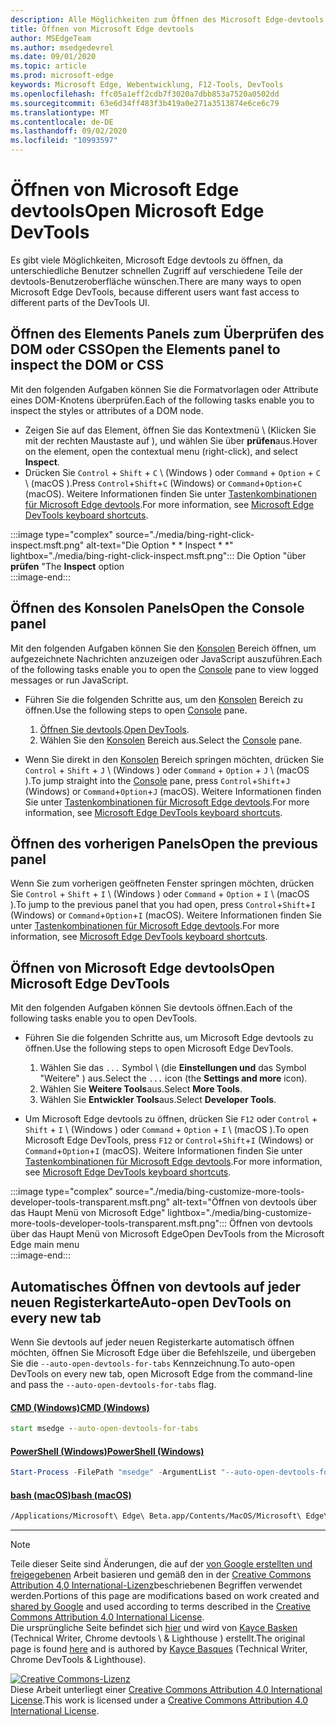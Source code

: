 ```yaml
---
description: Alle Möglichkeiten zum Öffnen des Microsoft Edge-devtools
title: Öffnen von Microsoft Edge devtools
author: MSEdgeTeam
ms.author: msedgedevrel
ms.date: 09/01/2020
ms.topic: article
ms.prod: microsoft-edge
keywords: Microsoft Edge, Webentwicklung, F12-Tools, DevTools
ms.openlocfilehash: ffc05a1eff2cdb7f3020a7dbb853a7520a0502dd
ms.sourcegitcommit: 63e6d34ff483f3b419a0e271a3513874e6ce6c79
ms.translationtype: MT
ms.contentlocale: de-DE
ms.lasthandoff: 09/02/2020
ms.locfileid: "10993597"
---
```

<!-- Copyright Kayce Basques 

   Licensed under the Apache License, Version 2.0 (the "License");
   you may not use this file except in compliance with the License.
   You may obtain a copy of the License at

       https://www.apache.org/licenses/LICENSE-2.0

   Unless required by applicable law or agreed to in writing, software
   distributed under the License is distributed on an "AS IS" BASIS,
   WITHOUT WARRANTIES OR CONDITIONS OF ANY KIND, either express or implied.
   See the License for the specific language governing permissions and
   limitations under the License. -->

# <span data-ttu-id="25cfa-104">Öffnen von Microsoft Edge devtools</span><span class="sxs-lookup"><span data-stu-id="25cfa-104">Open Microsoft Edge DevTools</span></span>  

<span data-ttu-id="25cfa-105">Es gibt viele Möglichkeiten, Microsoft Edge devtools zu öffnen, da unterschiedliche Benutzer schnellen Zugriff auf verschiedene Teile der devtools-Benutzeroberfläche wünschen.</span><span class="sxs-lookup"><span data-stu-id="25cfa-105">There are many ways to open Microsoft Edge DevTools, because different users want fast access to different parts of the DevTools UI.</span></span>  

## <span data-ttu-id="25cfa-106">Öffnen des Elements Panels zum Überprüfen des DOM oder CSS</span><span class="sxs-lookup"><span data-stu-id="25cfa-106">Open the Elements panel to inspect the DOM or CSS</span></span>  

<span data-ttu-id="25cfa-107">Mit den folgenden Aufgaben können Sie die Formatvorlagen oder Attribute eines DOM-Knotens überprüfen.</span><span class="sxs-lookup"><span data-stu-id="25cfa-107">Each of the following tasks enable you to inspect the styles or attributes of a DOM node.</span></span>

*   <span data-ttu-id="25cfa-108">Zeigen Sie auf das Element, öffnen Sie das Kontextmenü \ (Klicken Sie mit der rechten Maustaste auf \), und wählen Sie über **prüfen**aus.</span><span class="sxs-lookup"><span data-stu-id="25cfa-108">Hover on the element, open the contextual menu \(right-click\), and select **Inspect**.</span></span>  
*   <span data-ttu-id="25cfa-109">Drücken Sie `Control` + `Shift` + `C` \ (Windows \) oder `Command` + `Option` + `C` \ (macOS \).</span><span class="sxs-lookup"><span data-stu-id="25cfa-109">Press `Control`+`Shift`+`C` \(Windows\) or `Command`+`Option`+`C` \(macOS\).</span></span>  <span data-ttu-id="25cfa-110">Weitere Informationen finden Sie unter [Tastenkombinationen für Microsoft Edge devtools][DevToolsShortcuts].</span><span class="sxs-lookup"><span data-stu-id="25cfa-110">For more information, see [Microsoft Edge DevTools keyboard shortcuts][DevToolsShortcuts].</span></span>  

:::image type="complex" source="./media/bing-right-click-inspect.msft.png" alt-text="Die Option \* \* Inspect \* \*" lightbox="./media/bing-right-click-inspect.msft.png":::
   <span data-ttu-id="25cfa-112">Die Option "über **prüfen** "</span><span class="sxs-lookup"><span data-stu-id="25cfa-112">The **Inspect** option</span></span>  
:::image-end:::  

<!--See [Get Started With Viewing And Changing CSS][GetStartedCSS].  -->  

## <span data-ttu-id="25cfa-113">Öffnen des Konsolen Panels</span><span class="sxs-lookup"><span data-stu-id="25cfa-113">Open the Console panel</span></span>  

<span data-ttu-id="25cfa-114">Mit den folgenden Aufgaben können Sie den [Konsolen][DevToolsConsoleIndex] Bereich öffnen, um aufgezeichnete Nachrichten anzuzeigen oder JavaScript auszuführen.</span><span class="sxs-lookup"><span data-stu-id="25cfa-114">Each of the following tasks enable you to open the [Console][DevToolsConsoleIndex] pane to view logged messages or run JavaScript.</span></span>  

*   <span data-ttu-id="25cfa-115">Führen Sie die folgenden Schritte aus, um den [Konsolen][DevToolsConsoleIndex] Bereich zu öffnen.</span><span class="sxs-lookup"><span data-stu-id="25cfa-115">Use the following steps to open [Console][DevToolsConsoleIndex] pane.</span></span>  
    
    1.  <span data-ttu-id="25cfa-116">[Öffnen Sie devtools](#open-microsoft-edge-devtools).</span><span class="sxs-lookup"><span data-stu-id="25cfa-116">[Open DevTools](#open-microsoft-edge-devtools).</span></span>  
    1.  <span data-ttu-id="25cfa-117">Wählen Sie den [Konsolen][DevToolsConsoleIndex] Bereich aus.</span><span class="sxs-lookup"><span data-stu-id="25cfa-117">Select the [Console][DevToolsConsoleIndex] pane.</span></span>  

*   <span data-ttu-id="25cfa-118">Wenn Sie direkt in den [Konsolen][DevToolsConsoleIndex] Bereich springen möchten, drücken Sie `Control` + `Shift` + `J` \ (Windows \) oder `Command` + `Option` + `J` \ (macOS \).</span><span class="sxs-lookup"><span data-stu-id="25cfa-118">To jump straight into the [Console][DevToolsConsoleIndex] pane, press `Control`+`Shift`+`J` \(Windows\) or `Command`+`Option`+`J` \(macOS\).</span></span>  <span data-ttu-id="25cfa-119">Weitere Informationen finden Sie unter [Tastenkombinationen für Microsoft Edge devtools][DevToolsShortcuts].</span><span class="sxs-lookup"><span data-stu-id="25cfa-119">For more information, see [Microsoft Edge DevTools keyboard shortcuts][DevToolsShortcuts].</span></span>  

<!--See [Get Started With The Console][ConsoleGetStarted].  -->

## <span data-ttu-id="25cfa-120">Öffnen des vorherigen Panels</span><span class="sxs-lookup"><span data-stu-id="25cfa-120">Open the previous panel</span></span>  

<span data-ttu-id="25cfa-121">Wenn Sie zum vorherigen geöffneten Fenster springen möchten, drücken Sie `Control` + `Shift` + `I` \ (Windows \) oder `Command` + `Option` + `I` \ (macOS \).</span><span class="sxs-lookup"><span data-stu-id="25cfa-121">To jump to the previous panel that you had open, press `Control`+`Shift`+`I` \(Windows\) or `Command`+`Option`+`I` \(macOS\).</span></span>  <span data-ttu-id="25cfa-122">Weitere Informationen finden Sie unter [Tastenkombinationen für Microsoft Edge devtools][DevToolsShortcuts].</span><span class="sxs-lookup"><span data-stu-id="25cfa-122">For more information, see [Microsoft Edge DevTools keyboard shortcuts][DevToolsShortcuts].</span></span>  

## <span data-ttu-id="25cfa-123">Öffnen von Microsoft Edge devtools</span><span class="sxs-lookup"><span data-stu-id="25cfa-123">Open Microsoft Edge DevTools</span></span>  

<span data-ttu-id="25cfa-124">Mit den folgenden Aufgaben können Sie devtools öffnen.</span><span class="sxs-lookup"><span data-stu-id="25cfa-124">Each of the following tasks enable you to open DevTools.</span></span>  

*   <span data-ttu-id="25cfa-125">Führen Sie die folgenden Schritte aus, um Microsoft Edge devtools zu öffnen.</span><span class="sxs-lookup"><span data-stu-id="25cfa-125">Use the following steps to open Microsoft Edge DevTools.</span></span>  
    
    1.  <span data-ttu-id="25cfa-126">Wählen Sie das  `...` Symbol \ (die **Einstellungen und** das Symbol "Weitere" \) aus.</span><span class="sxs-lookup"><span data-stu-id="25cfa-126">Select the  `...` icon \(the **Settings and more** icon\).</span></span>  
    1.  <span data-ttu-id="25cfa-127">Wählen Sie **Weitere Tools**aus.</span><span class="sxs-lookup"><span data-stu-id="25cfa-127">Select **More Tools**.</span></span>  
    1.  <span data-ttu-id="25cfa-128">Wählen Sie **Entwickler Tools**aus.</span><span class="sxs-lookup"><span data-stu-id="25cfa-128">Select **Developer Tools**.</span></span>  
    
*   <span data-ttu-id="25cfa-129">Um Microsoft Edge devtools zu öffnen, drücken Sie `F12` oder `Control` + `Shift` + `I` \ (Windows \) oder `Command` + `Option` + `I` \ (macOS \).</span><span class="sxs-lookup"><span data-stu-id="25cfa-129">To open Microsoft Edge DevTools, press `F12` or `Control`+`Shift`+`I` \(Windows\) or `Command`+`Option`+`I` \(macOS\).</span></span>  <span data-ttu-id="25cfa-130">Weitere Informationen finden Sie unter [Tastenkombinationen für Microsoft Edge devtools][DevToolsShortcuts].</span><span class="sxs-lookup"><span data-stu-id="25cfa-130">For more information, see [Microsoft Edge DevTools keyboard shortcuts][DevToolsShortcuts].</span></span>  

:::image type="complex" source="./media/bing-customize-more-tools-developer-tools-transparent.msft.png" alt-text="Öffnen von devtools über das Haupt Menü von Microsoft Edge" lightbox="./media/bing-customize-more-tools-developer-tools-transparent.msft.png":::
   <span data-ttu-id="25cfa-132">Öffnen von devtools über das Haupt Menü von Microsoft Edge</span><span class="sxs-lookup"><span data-stu-id="25cfa-132">Open DevTools from the Microsoft Edge main menu</span></span>  
:::image-end:::  

## <span data-ttu-id="25cfa-133">Automatisches Öffnen von devtools auf jeder neuen Registerkarte</span><span class="sxs-lookup"><span data-stu-id="25cfa-133">Auto-open DevTools on every new tab</span></span>  

<span data-ttu-id="25cfa-134">Wenn Sie devtools auf jeder neuen Registerkarte automatisch öffnen möchten, öffnen Sie Microsoft Edge über die Befehlszeile, und übergeben Sie die `--auto-open-devtools-for-tabs` Kennzeichnung.</span><span class="sxs-lookup"><span data-stu-id="25cfa-134">To auto-open DevTools on every new tab, open Microsoft Edge from the command-line and pass the `--auto-open-devtools-for-tabs` flag.</span></span>  

#### [<span data-ttu-id="25cfa-135">CMD (Windows)</span><span class="sxs-lookup"><span data-stu-id="25cfa-135">CMD (Windows)</span></span>](#tab/cmd-windows/)  

<a id="selenium-tools-install"></a>  

```cmd
start msedge --auto-open-devtools-for-tabs
```  

#### [<span data-ttu-id="25cfa-136">PowerShell (Windows)</span><span class="sxs-lookup"><span data-stu-id="25cfa-136">PowerShell (Windows)</span></span>](#tab/powershell-windows/)  

<a id="selenium-tools-install"></a>  

```powershell
Start-Process -FilePath "msedge" -ArgumentList "--auto-open-devtools-for-tabs"
```  

#### [<span data-ttu-id="25cfa-137">bash (macOS)</span><span class="sxs-lookup"><span data-stu-id="25cfa-137">bash (macOS)</span></span>](#tab/bash-macos/)  

<a id="selenium-tools-install"></a>  

```bash
/Applications/Microsoft\ Edge\ Beta.app/Contents/MacOS/Microsoft\ Edge\ Beta --auto-open-devtools-for-tabs
```  

* * *  

<!-- links -->  

[DevToolsConsoleIndex]: ./console/index.md "Übersicht über die Konsole | Microsoft docs"  
[DevtoolsShortcuts]: ./shortcuts.md "Microsoft Edge devtools-Tastenkombinationen – Microsoft docs"  

<!--[ConsoleGetStarted]: /microsoft-edge/devtools-guide-chromium/console/get-started ""  -->  
<!--[GetStartedCSS]: /microsoft-edge/devtools-guide-chromium/css "CSS"  -->

> [!NOTE]
> <span data-ttu-id="25cfa-140">Teile dieser Seite sind Änderungen, die auf der [von Google erstellten und freigegebenen][GoogleSitePolicies] Arbeit basieren und gemäß den in der [Creative Commons Attribution 4,0 International-Lizenz][CCA4IL]beschriebenen Begriffen verwendet werden.</span><span class="sxs-lookup"><span data-stu-id="25cfa-140">Portions of this page are modifications based on work created and [shared by Google][GoogleSitePolicies] and used according to terms described in the [Creative Commons Attribution 4.0 International License][CCA4IL].</span></span>  
> <span data-ttu-id="25cfa-141">Die ursprüngliche Seite befindet sich [hier](https://developers.google.com/web/tools/chrome-devtools/open) und wird von [Kayce Basken][KayceBasques] (Technical Writer, Chrome devtools \ & Lighthouse \) erstellt.</span><span class="sxs-lookup"><span data-stu-id="25cfa-141">The original page is found [here](https://developers.google.com/web/tools/chrome-devtools/open) and is authored by [Kayce Basques][KayceBasques] \(Technical Writer, Chrome DevTools \& Lighthouse\).</span></span>  

[![Creative Commons-Lizenz][CCby4Image]][CCA4IL]  
<span data-ttu-id="25cfa-143">Diese Arbeit unterliegt einer [Creative Commons Attribution 4.0 International License][CCA4IL].</span><span class="sxs-lookup"><span data-stu-id="25cfa-143">This work is licensed under a [Creative Commons Attribution 4.0 International License][CCA4IL].</span></span>  

[CCA4IL]: https://creativecommons.org/licenses/by/4.0  
[CCby4Image]: https://i.creativecommons.org/l/by/4.0/88x31.png  
[GoogleSitePolicies]: https://developers.google.com/terms/site-policies  
[KayceBasques]: https://developers.google.com/web/resources/contributors/kaycebasques  

